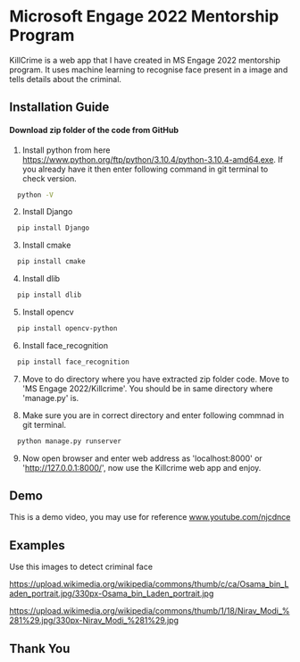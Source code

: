 # Microsoft Engage 2022 Mentorship Program
KillCrime is a web app that I have created in MS Engage 2022 mentorship program. It uses machine learning to recognise face present in a image and tells details about the criminal.



## Installation Guide

#### Download zip folder of the code from GitHub

1. Install python from here https://www.python.org/ftp/python/3.10.4/python-3.10.4-amd64.exe.
If you already have it then enter following command in git terminal to check version.

```bash
  python -V
```
2. Install Django

```bash
  pip install Django
```
3. Install cmake

```bash
  pip install cmake
```
4. Install dlib

```bash
  pip install dlib
```
5. Install opencv

```bash
  pip install opencv-python
```
6. Install face_recognition

```bash
  pip install face_recognition
```
7. Move to do directory where you have extracted zip folder code. Move to 'MS Engage 2022/Killcrime'. You should be in same directory where 'manage.py' is.

8. Make sure you are in correct directory and enter following commnad in git terminal.
```bash
  python manage.py runserver
```
9. Now open browser and enter web address as 'localhost:8000' or 'http://127.0.0.1:8000/', now use the Killcrime web app and enjoy.


## Demo
This is a demo video, you may use for reference www.youtube.com/njcdnce


## Examples
Use this images to detect criminal face

https://upload.wikimedia.org/wikipedia/commons/thumb/c/ca/Osama_bin_Laden_portrait.jpg/330px-Osama_bin_Laden_portrait.jpg

https://upload.wikimedia.org/wikipedia/commons/thumb/1/18/Nirav_Modi_%281%29.jpg/330px-Nirav_Modi_%281%29.jpg



## Thank You 
